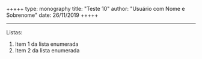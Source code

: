 +++++
type: monography
title: "Teste 10"
author: "Usuário com Nome e Sobrenome"
date: 26/11/2019
+++++
*****
Listas:
1. Item 1 da lista enumerada
2. Item 2 da lista enumerada
